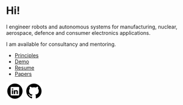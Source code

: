 # Hi!

I engineer robots and autonomous systems for manufacturing, nuclear, aerospace, defence and consumer electronics applications.

I am available for consultancy and mentoring.

- [Principles](https://github.com/cvilas/guidance)
- [Demo](https://github.com/cvilas/grape)
- [Resume](./media/vilas_chitrakaran_resume.pdf)
- [Papers](https://scholar.google.com/citations?user=8p0a4ZsAAAAJ&hl=en)

[![LinkedIn](./media/li_icon.png)](https://www.linkedin.com/in/vilas-chitrakaran/) [![Github](./media/github_icon.png)](https://github.com/cvilas/)

